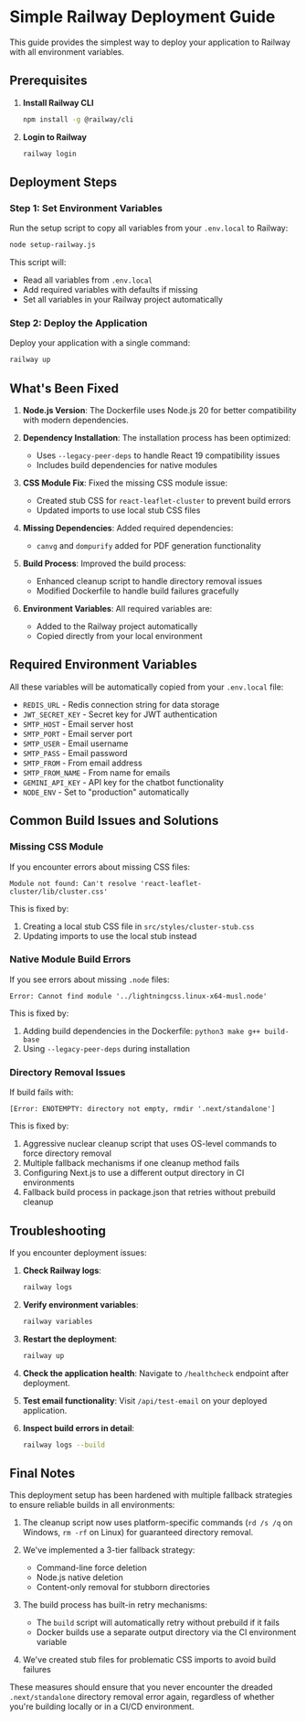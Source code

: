# Simple Railway Deployment Guide

This guide provides the simplest way to deploy your application to Railway with all environment variables.

## Prerequisites

1. **Install Railway CLI**

   ```bash
   npm install -g @railway/cli
   ```

2. **Login to Railway**

   ```bash
   railway login
   ```

## Deployment Steps

### Step 1: Set Environment Variables

Run the setup script to copy all variables from your `.env.local` to Railway:

```bash
node setup-railway.js
```

This script will:
- Read all variables from `.env.local`
- Add required variables with defaults if missing
- Set all variables in your Railway project automatically

### Step 2: Deploy the Application

Deploy your application with a single command:

```bash
railway up
```

## What's Been Fixed

1. **Node.js Version**: The Dockerfile uses Node.js 20 for better compatibility with modern dependencies.

2. **Dependency Installation**: The installation process has been optimized:
   - Uses `--legacy-peer-deps` to handle React 19 compatibility issues
   - Includes build dependencies for native modules

3. **CSS Module Fix**: Fixed the missing CSS module issue:
   - Created stub CSS for `react-leaflet-cluster` to prevent build errors
   - Updated imports to use local stub CSS files

4. **Missing Dependencies**: Added required dependencies:
   - `canvg` and `dompurify` added for PDF generation functionality

5. **Build Process**: Improved the build process:
   - Enhanced cleanup script to handle directory removal issues
   - Modified Dockerfile to handle build failures gracefully

6. **Environment Variables**: All required variables are:
   - Added to the Railway project automatically
   - Copied directly from your local environment

## Required Environment Variables

All these variables will be automatically copied from your `.env.local` file:

- `REDIS_URL` - Redis connection string for data storage
- `JWT_SECRET_KEY` - Secret key for JWT authentication
- `SMTP_HOST` - Email server host
- `SMTP_PORT` - Email server port
- `SMTP_USER` - Email username
- `SMTP_PASS` - Email password
- `SMTP_FROM` - From email address
- `SMTP_FROM_NAME` - From name for emails
- `GEMINI_API_KEY` - API key for the chatbot functionality
- `NODE_ENV` - Set to "production" automatically

## Common Build Issues and Solutions

### Missing CSS Module

If you encounter errors about missing CSS files:
```
Module not found: Can't resolve 'react-leaflet-cluster/lib/cluster.css'
```

This is fixed by:
1. Creating a local stub CSS file in `src/styles/cluster-stub.css`
2. Updating imports to use the local stub instead

### Native Module Build Errors

If you see errors about missing `.node` files:
```
Error: Cannot find module '../lightningcss.linux-x64-musl.node'
```

This is fixed by:
1. Adding build dependencies in the Dockerfile: `python3 make g++ build-base`
2. Using `--legacy-peer-deps` during installation

### Directory Removal Issues

If build fails with:
```
[Error: ENOTEMPTY: directory not empty, rmdir '.next/standalone']
```

This is fixed by:
1. Aggressive nuclear cleanup script that uses OS-level commands to force directory removal
2. Multiple fallback mechanisms if one cleanup method fails
3. Configuring Next.js to use a different output directory in CI environments
4. Fallback build process in package.json that retries without prebuild cleanup

## Troubleshooting

If you encounter deployment issues:

1. **Check Railway logs**:
   ```bash
   railway logs
   ```

2. **Verify environment variables**:
   ```bash
   railway variables
   ```

3. **Restart the deployment**:
   ```bash
   railway up
   ```

4. **Check the application health**:
   Navigate to `/healthcheck` endpoint after deployment.

5. **Test email functionality**:
   Visit `/api/test-email` on your deployed application.

6. **Inspect build errors in detail**:
   ```bash
   railway logs --build
   ```

## Final Notes

This deployment setup has been hardened with multiple fallback strategies to ensure reliable builds in all environments:

1. The cleanup script now uses platform-specific commands (`rd /s /q` on Windows, `rm -rf` on Linux) for guaranteed directory removal.

2. We've implemented a 3-tier fallback strategy:
   - Command-line force deletion
   - Node.js native deletion
   - Content-only removal for stubborn directories

3. The build process has built-in retry mechanisms:
   - The `build` script will automatically retry without prebuild if it fails
   - Docker builds use a separate output directory via the CI environment variable

4. We've created stub files for problematic CSS imports to avoid build failures

These measures should ensure that you never encounter the dreaded `.next/standalone` directory removal error again, regardless of whether you're building locally or in a CI/CD environment.
